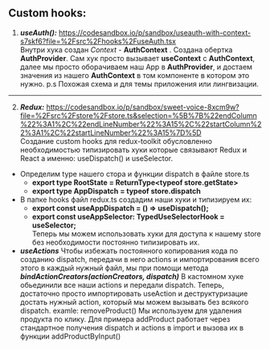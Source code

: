 ## Custom hooks: 

1. ***useAuth():***  https://codesandbox.io/p/sandbox/useauth-with-context-s7skf6?file=%2Fsrc%2Fhooks%2FuseAuth.tsx <br>  Внутри хука создан *Context* - **AuthContext** . Создана обертка **AuthProvider**. Сам хук просто вызывает **useContext** с **AuthContext**, далее  мы просто оборачиваем наш App в **AuthProvider**, и достаем значения из нашего **AuthContext** в том компоненте в котором это нужно. p.s Похожая схема и для темы приложения или лингвизации. 
---
2. ***Redux:*** https://codesandbox.io/p/sandbox/sweet-voice-8xcm9w?file=%2Fsrc%2Fstore%2Fstore.ts&selection=%5B%7B%22endColumn%22%3A1%2C%22endLineNumber%22%3A15%2C%22startColumn%22%3A1%2C%22startLineNumber%22%3A15%7D%5D <br> Создание custom hooks для redux-toolkit обусловленно необходимостью типизировать хуки которые связывают Redux и React а именно: useDispatch() и useSelector. 
- Определим type нашего стора и функции dispatch в файле store.ts
  - **export type RootState = ReturnType\<typeof store.getState\>** 
  - **export type AppDispatch = typeof store.dispatch**
- В папке hooks файл redux.ts создадим наши хуки и типизируем их: 
  - **export const useAppDispatch = () => useDispatch<AppDispatch>();**
  - **export const useAppSelector: TypedUseSelectorHook<RootState> = useSelector;** <br>
 Теперь мы можем использовать хуки для доступа к нашему store без необходимости постоянно типизировать их. 
- ***useActions*** Чтобы избежать постоянного  копирования кода по созданию dispatch, передачи в него actions и импортирования всего этого в каждый нужный файл, мы при помощи метода ***bindActionCreators(actionCreators, dispatch)*** В кастомном хуке обьединили все наши actions и передали dispatch. Теперь, достаточно просто импортировать useAction и деструктуризацие достать нужный action, который мы можем вызывать без всякого dispatch. examle: removeProduct() Мы используем для удаления продукта по клику. Для примера addProduct работает через стандартное получения dispatch и actions в import и вызова их в функции addProductByInput()
